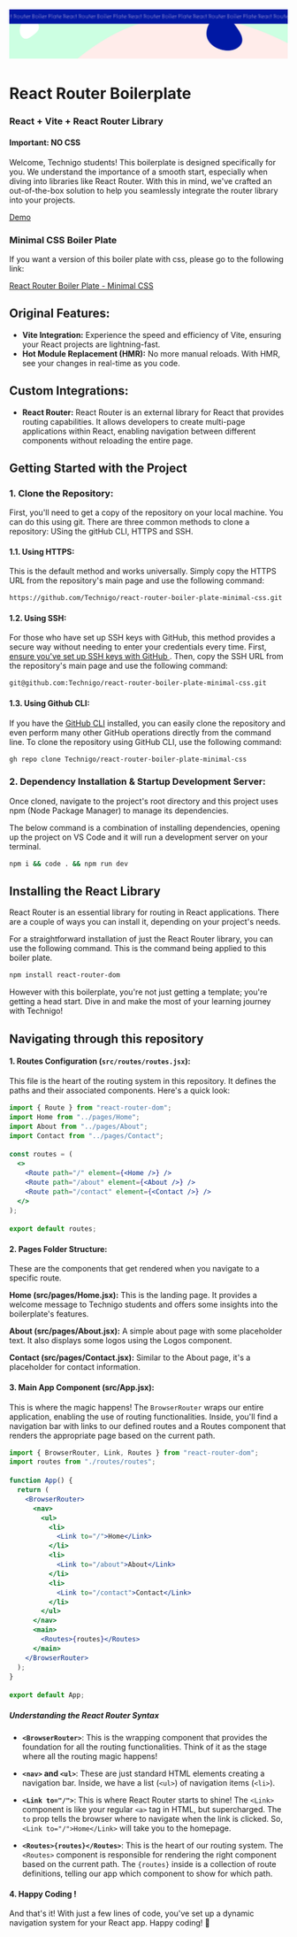 <h1 align="center">
  <a href="https://github.com/Technigo/react-router-boiler-plate-minimal-css/tree/main">
    <img src="/src/assets/boiler-plate-b.svg" alt="Boiler Plate">
  </a>
</h1>

# React Router Boilerplate

### React + Vite + React Router Library

#### Important: NO CSS

Welcome, Technigo students! This boilerplate is designed specifically for you. We understand the importance of a smooth start, especially when diving into libraries like React Router. With this in mind, we've crafted an out-of-the-box solution to help you seamlessly integrate the router library into your projects.

<a target="_blank" rel="noopener noreferrer" href="https://technigo-boiler-plate-no-css.netlify.app/">
Demo
</a>

### Minimal CSS Boiler Plate

If you want a version of this boiler plate with css, please go to the following link:

<a target="_blank" rel="noopener noreferrer" href="https://github.com/Technigo/react-router-boiler-plate-minimal-css">
React Router Boiler Plate - Minimal CSS
</a>

## Original Features:

- **Vite Integration:** Experience the speed and efficiency of Vite, ensuring your React projects are lightning-fast.
- **Hot Module Replacement (HMR):** No more manual reloads. With HMR, see your changes in real-time as you code.

## Custom Integrations:

- **React Router:** React Router is an external library for React that provides routing capabilities. It allows developers to create multi-page applications within React, enabling navigation between different components without reloading the entire page.

## Getting Started with the Project

### 1. **Clone the Repository**:
First, you'll need to get a copy of the repository on your local machine. You can do this using git. There are three common methods to clone a repository: USing the gitHub CLI, HTTPS and SSH.

#### 1.1. **Using HTTPS**:
This is the default method and works universally. Simply copy the HTTPS URL from the repository's main page and use the following command:

```bash
https://github.com/Technigo/react-router-boiler-plate-minimal-css.git
```

#### 1.2. **Using SSH**:
For those who have set up SSH keys with GitHub, this method provides a secure way without needing to enter your credentials every time. First, <a target="_blank" rel="noopener noreferrer" href="https://docs.github.com/en/github/authenticating-to-github/connecting-to-github-with-ssh ">
ensure you've set up SSH keys with GitHub
</a>  . Then, copy the SSH URL from the repository's main page and use the following command:


```bash
git@github.com:Technigo/react-router-boiler-plate-minimal-css.git
```

#### 1.3. **Using Github CLI**:
If you have the [GitHub CLI](https://cli.github.com/) installed, you can easily clone the repository and even perform many other GitHub operations directly from the command line. To clone the repository using GitHub CLI, use the following command:

```bash
gh repo clone Technigo/react-router-boiler-plate-minimal-css
```

### 2. **Dependency Installation & Startup Development Server**:
Once cloned, navigate to the project's root directory and this project uses npm (Node Package Manager) to manage its dependencies.

The below command is a combination of installing dependencies, opening up the project on VS Code and it will run a development server on your terminal.

```bash
npm i && code . && npm run dev 
```



## Installing the React Library

React Router is an essential library for routing in React applications. There are a couple of ways you can install it, depending on your project's needs.

For a straightforward installation of just the React Router library, you can use the following command. This is the command being applied to this boiler plate.

```bash
npm install react-router-dom
```

However with this boilerplate, you're not just getting a template; you're getting a head start. Dive in and make the most of your learning journey with Technigo!

## Navigating through this repository

#### 1. **Routes Configuration (`src/routes/routes.jsx`)**:

This file is the heart of the routing system in this repository. It defines the paths and their associated components. Here's a quick look:

```jsx
import { Route } from "react-router-dom";
import Home from "../pages/Home";
import About from "../pages/About";
import Contact from "../pages/Contact";

const routes = (
  <>
    <Route path="/" element={<Home />} />
    <Route path="/about" element={<About />} />
    <Route path="/contact" element={<Contact />} />
  </>
);

export default routes;
```

#### 2. Pages Folder Structure:

These are the components that get rendered when you navigate to a specific route.

**Home (src/pages/Home.jsx):** This is the landing page. It provides a welcome message to Technigo students and offers some insights into the boilerplate's features.

**About (src/pages/About.jsx):** A simple about page with some placeholder text. It also displays some logos using the Logos component.

**Contact (src/pages/Contact.jsx):** Similar to the About page, it's a placeholder for contact information.

#### 3. Main App Component (src/App.jsx):

This is where the magic happens! The `BrowserRouter` wraps our entire application, enabling the use of routing functionalities. Inside, you'll find a navigation bar with links to our defined routes and a Routes component that renders the appropriate page based on the current path.

```jsx
import { BrowserRouter, Link, Routes } from "react-router-dom";
import routes from "./routes/routes";

function App() {
  return (
    <BrowserRouter>
      <nav>
        <ul>
          <li>
            <Link to="/">Home</Link>
          </li>
          <li>
            <Link to="/about">About</Link>
          </li>
          <li>
            <Link to="/contact">Contact</Link>
          </li>
        </ul>
      </nav>
      <main>
        <Routes>{routes}</Routes>
      </main>
    </BrowserRouter>
  );
}

export default App;
```

##### Understanding the React Router Syntax

- **`<BrowserRouter>`**: This is the wrapping component that provides the foundation for all the routing functionalities. Think of it as the stage where all the routing magic happens!

- **`<nav>` and `<ul>`**: These are just standard HTML elements creating a navigation bar. Inside, we have a list (`<ul>`) of navigation items (`<li>`).

- **`<Link to="/">`**: This is where React Router starts to shine! The `<Link>` component is like your regular `<a>` tag in HTML, but supercharged. The `to` prop tells the browser where to navigate when the link is clicked. So, `<Link to="/">Home</Link>` will take you to the homepage.

- **`<Routes>{routes}</Routes>`**: This is the heart of our routing system. The `<Routes>` component is responsible for rendering the right component based on the current path. The `{routes}` inside is a collection of route definitions, telling our app which component to show for which path.

#### 4. Happy Coding !

And that's it! With just a few lines of code, you've set up a dynamic navigation system for your React app. Happy coding! 🚀
